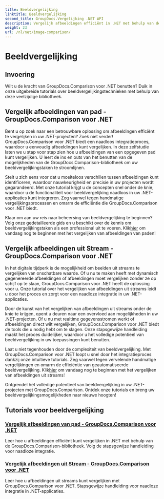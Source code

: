 ```yaml
---
title: Beeldvergelijking
linktitle: Beeldvergelijking
second_title: GroupDocs.Vergelijking .NET API
description: Vergelijk afbeeldingen efficiënt in .NET met behulp van de GroupDocs.Comparison-bibliotheek. Stapsgewijze tutorials voor naadloze integratie vanuit pad of stream.
weight: 23
url: /nl/net/image-comparison/
---
```


# Beeldvergelijking


## Invoering

Wilt u de kracht van GroupDocs.Comparison voor .NET benutten? Duik in onze uitgebreide tutorials over beeldvergelijkingstechnieken met behulp van deze veelzijdige bibliotheek.

## Vergelijk afbeeldingen van pad - GroupDocs.Comparison voor .NET

Bent u op zoek naar een betrouwbare oplossing om afbeeldingen efficiënt te vergelijken in uw .NET-projecten? Zoek niet verder! GroupDocs.Comparison voor .NET biedt een naadloos integratieproces, waardoor u eenvoudig afbeeldingen kunt vergelijken. In deze zelfstudie laten we u stap voor stap zien hoe u afbeeldingen van een opgegeven pad kunt vergelijken. U leert de ins en outs van het benutten van de mogelijkheden van de GroupDocs.Comparison-bibliotheek om uw beeldvergelijkingstaken te stroomlijnen.

Stelt u zich eens voor dat u moeiteloos verschillen tussen afbeeldingen kunt identificeren, waardoor nauwkeurigheid en precisie in uw projecten wordt gegarandeerd. Met onze tutorial krijgt u de concepten snel onder de knie, waardoor u de functionaliteit voor beeldvergelijking naadloos in uw .NET-applicaties kunt integreren. Zeg vaarwel tegen handmatige vergelijkingsprocessen en omarm de efficiëntie die GroupDocs.Comparison voor .NET biedt.

 Klaar om aan uw reis naar beheersing van beeldvergelijking te beginnen? Volg onze gedetailleerde gids en u beschikt over de kennis om beeldvergelijkingstaken als een professional uit te voeren. Klik[hier](./compare-images-from-path/) om vandaag nog te beginnen met het vergelijken van afbeeldingen van paden!

## Vergelijk afbeeldingen uit Stream - GroupDocs.Comparison voor .NET

In het digitale tijdperk is de mogelijkheid om beelden uit streams te vergelijken van onschatbare waarde. Of u nu te maken heeft met dynamisch gegenereerde afbeeldingen of afbeeldingen moet vergelijken zonder ze op schijf op te slaan, GroupDocs.Comparison voor .NET heeft de oplossing voor u. Onze tutorial over het vergelijken van afbeeldingen uit streams leidt u door het proces en zorgt voor een naadloze integratie in uw .NET-applicaties.

Door de kunst van het vergelijken van afbeeldingen uit streams onder de knie te krijgen, opent u deuren naar een overvloed aan mogelijkheden in uw .NET-projecten. Of u nu met realtime gegevensstromen werkt of afbeeldingen direct wilt vergelijken, GroupDocs.Comparison voor .NET biedt de tools die u nodig hebt om te slagen. Onze stapsgewijze handleiding maakt het proces duidelijker, waardoor u het volledige potentieel van beeldvergelijking in uw toepassingen kunt benutten.

Laat u niet tegenhouden door de complexiteit van beeldvergelijking. Met GroupDocs.Comparison voor .NET loopt u snel door het integratieproces dankzij onze intuïtieve tutorials. Zeg vaarwel tegen vervelende handmatige vergelijkingen en omarm de efficiëntie van geautomatiseerde beeldvergelijking. Klik[hier](./compare-images-from-stream/) om vandaag nog te beginnen met het vergelijken van afbeeldingen uit streams!

Ontgrendel het volledige potentieel van beeldvergelijking in uw .NET-projecten met GroupDocs.Comparison. Ontdek onze tutorials en breng uw beeldvergelijkingsmogelijkheden naar nieuwe hoogten!
## Tutorials voor beeldvergelijking
### [Vergelijk afbeeldingen van pad - GroupDocs.Comparison voor .NET](./compare-images-from-path/)
Leer hoe u afbeeldingen efficiënt kunt vergelijken in .NET met behulp van de GroupDocs.Comparison-bibliotheek. Volg de stapsgewijze handleiding voor naadloze integratie.
### [Vergelijk afbeeldingen uit Stream - GroupDocs.Comparison voor .NET](./compare-images-from-stream/)
Leer hoe u afbeeldingen uit streams kunt vergelijken met GroupDocs.Comparison voor .NET. Stapsgewijze handleiding voor naadloze integratie in .NET-applicaties.